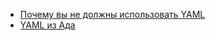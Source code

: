 - [Почему вы не должны использовать YAML](https://noyaml.com/)
- [YAML из Ада](https://habr.com/ru/articles/710414/)